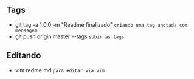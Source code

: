 ## Tags
* git tag -a 1.0.0 -m "Readme finalizado" `criando uma tag anotada com mensagem`
* git push origin master --tags `subir as tags`

## Editando
* vim redme.md `para editar via vim`